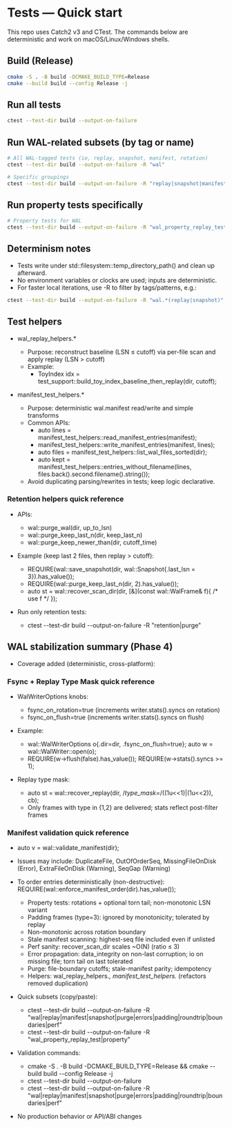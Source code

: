 # Tests — Quick start

This repo uses Catch2 v3 and CTest. The commands below are deterministic and work on macOS/Linux/Windows shells.

## Build (Release)

```sh
cmake -S . -B build -DCMAKE_BUILD_TYPE=Release
cmake --build build --config Release -j
```

## Run all tests

```sh
ctest --test-dir build --output-on-failure
```

## Run WAL-related subsets (by tag or name)

```sh
# All WAL-tagged tests (io, replay, snapshot, manifest, rotation)
ctest --test-dir build --output-on-failure -R "wal"

# Specific groupings
ctest --test-dir build --output-on-failure -R "replay|snapshot|manifest|rotation"
```

## Run property tests specifically

```sh
# Property tests for WAL
ctest --test-dir build --output-on-failure -R "wal_property_replay_test|property"
```

## Determinism notes

- Tests write under std::filesystem::temp_directory_path() and clean up afterward.
- No environment variables or clocks are used; inputs are deterministic.
- For faster local iterations, use -R to filter by tags/patterns, e.g.:

```sh
ctest --test-dir build --output-on-failure -R "wal.*(replay|snapshot)"
```

## Test helpers

- wal_replay_helpers.*
  - Purpose: reconstruct baseline (LSN ≤ cutoff) via per-file scan and apply replay (LSN > cutoff)
  - Example:
    - ToyIndex idx = test_support::build_toy_index_baseline_then_replay(dir, cutoff);

- manifest_test_helpers.*
  - Purpose: deterministic wal.manifest read/write and simple transforms
  - Common APIs:
    - auto lines = manifest_test_helpers::read_manifest_entries(manifest);
    - manifest_test_helpers::write_manifest_entries(manifest, lines);
    - auto files = manifest_test_helpers::list_wal_files_sorted(dir);
    - auto kept = manifest_test_helpers::entries_without_filename(lines, files.back().second.filename().string());
  - Avoid duplicating parsing/rewrites in tests; keep logic declarative.


### Retention helpers quick reference

- APIs:
  - wal::purge_wal(dir, up_to_lsn)
  - wal::purge_keep_last_n(dir, keep_last_n)
  - wal::purge_keep_newer_than(dir, cutoff_time)

- Example (keep last 2 files, then replay > cutoff):
  - REQUIRE(wal::save_snapshot(dir, wal::Snapshot{.last_lsn = 3}).has_value());
  - REQUIRE(wal::purge_keep_last_n(dir, 2).has_value());
  - auto st = wal::recover_scan_dir(dir, [&](const wal::WalFrame& f){ /* use f */ });

- Run only retention tests:
  - ctest --test-dir build --output-on-failure -R "retention|purge"


## WAL stabilization summary (Phase 4)

- Coverage added (deterministic, cross-platform):

### Fsync + Replay Type Mask quick reference

- WalWriterOptions knobs:
  - fsync_on_rotation=true (increments writer.stats().syncs on rotation)
  - fsync_on_flush=true (increments writer.stats().syncs on flush)
- Example:
  - wal::WalWriterOptions o{.dir=dir, .fsync_on_flush=true}; auto w = wal::WalWriter::open(o);
  - REQUIRE(w->flush(false).has_value()); REQUIRE(w->stats().syncs >= 1);

- Replay type mask:
  - auto st = wal::recover_replay(dir, /*type_mask=*/((1u<<1)|(1u<<2)), cb);
  - Only frames with type in {1,2} are delivered; stats reflect post-filter frames

### Manifest validation quick reference

- auto v = wal::validate_manifest(dir);
- Issues may include: DuplicateFile, OutOfOrderSeq, MissingFileOnDisk (Error), ExtraFileOnDisk (Warning), SeqGap (Warning)
- To order entries deterministically (non-destructive): REQUIRE(wal::enforce_manifest_order(dir).has_value());

  - Property tests: rotations + optional torn tail; non-monotonic LSN variant
  - Padding frames (type=3): ignored by monotonicity; tolerated by replay
  - Non-monotonic across rotation boundary
  - Stale manifest scanning: highest-seq file included even if unlisted
  - Perf sanity: recover_scan_dir scales ~O(N) (ratio ≤ 3)
  - Error propagation: data_integrity on non-last corruption; io on missing file; torn tail on last tolerated
  - Purge: file-boundary cutoffs; stale-manifest parity; idempotency
  - Helpers: wal_replay_helpers.*, manifest_test_helpers.* (refactors removed duplication)

- Quick subsets (copy/paste):
  - ctest --test-dir build --output-on-failure -R "wal|replay|manifest|snapshot|purge|errors|padding|roundtrip|boundaries|perf"
  - ctest --test-dir build --output-on-failure -R "wal_property_replay_test|property"

- Validation commands:
  - cmake -S . -B build -DCMAKE_BUILD_TYPE=Release && cmake --build build --config Release -j
  - ctest --test-dir build --output-on-failure
  - ctest --test-dir build --output-on-failure -R "wal|replay|manifest|snapshot|purge|errors|padding|roundtrip|boundaries|perf"

- No production behavior or API/ABI changes

